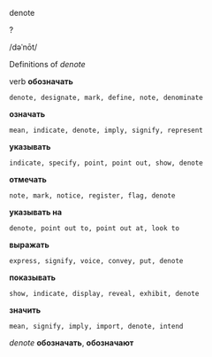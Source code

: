 denote

?

/dəˈnōt/

Definitions of _denote_

verb
**обозначать**

    denote, designate, mark, define, note, denominate
**означать**

    mean, indicate, denote, imply, signify, represent
**указывать**

    indicate, specify, point, point out, show, denote
**отмечать**

    note, mark, notice, register, flag, denote
**указывать на**

    denote, point out to, point out at, look to
**выражать**

    express, signify, voice, convey, put, denote
**показывать**

    show, indicate, display, reveal, exhibit, denote
**значить**

    mean, signify, imply, import, denote, intend

_denote_
**обозначать**, **обозначают**